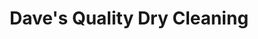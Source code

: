 ---
title: "Dave's Quality Dry Cleaning"
url: /merrimack/daves-quality-dry-cleaning/
shop: laundry
---
